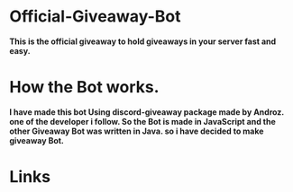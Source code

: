 # Official-Giveaway-Bot
**This is the official giveaway to hold giveaways in your server fast and easy.**

# How the Bot works.
**I have made this bot Using discord-giveaway package made by Androz. one of the developer i follow.
So the Bot is made in JavaScript and the other Giveaway Bot was written in Java. so i have decided 
to make giveaway Bot.**

# Links

